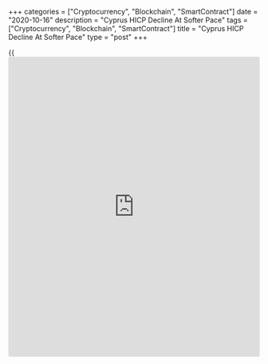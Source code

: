 +++
categories = ["Cryptocurrency", "Blockchain", "SmartContract"]
date = "2020-10-16"
description = "Cyprus HICP Decline At Softer Pace"
tags = ["Cryptocurrency", "Blockchain", "SmartContract"]
title = "Cyprus HICP Decline At Softer Pace"
type = "post"
+++

{{<iframe id="large-banner" src="https://www.bounty.group/#slide=20.0" width="100%" height="600" scrolling="no" style="border: 0px solid rgb(216, 221, 230); border-radius: 3px;">}}

Cyprus's EU measure of consumer prices declined at a softer rate in
September, data from the statistical office showed on Friday.

The harmonized index of consumer prices, or HICP, fell 1.9 percent year-
on-year in September, following a 2.9 percent decrease in August. This
was the sixth consecutive fall.

Prices for housing, water, electricity, gas and other fuels declined 9.2
percent yearly in August. Prices of transport decreased 5.8 percent.

On a month-on-month basis, the HICP fell 0.8 percent in September.

For the January to September period, the HICP decreased 1.1 percent
compared to the corresponding period of the previous year.

For comments and feedback [contact](https://www.playgroundfx.com/contact/): editorial@rtt[news](https://www.letsplayfx.com/blog/forex-news-website/).com

[Economic News][1]

 **What parts of the world are seeing the best (and worst) economic
performances lately? Click[here][2] to check out our [Econ Scorecard][2]
and find out! See up-to-the-moment [ranking](https://www.playgroundfx.com/blog/crypto-exchange-ranking/)s for the best and worst
performers in [GDP][3], [unemployment rate][4], [inflation][5] and much
more.**

   1. www.rtt[news](https://www.letsplayfx.com/blog/forex-news-website/).com/Content/EconomicNews.aspx
   2. www.rtt[news](https://www.letsplayfx.com/blog/forex-news-website/).com/economic-scorecard/world-rank/unemployment-rate/highest-performance.aspx
   3. www.rtt[news](https://www.letsplayfx.com/blog/forex-news-website/).com/economic-scorecard/world-rank/GDP/highest-performance.aspx
   4. www.rtt[news](https://www.letsplayfx.com/blog/forex-news-website/).com/economic-scorecard/world-rank/unemployment-rate/lowest-performance.aspx
   5. www.rtt[news](https://www.letsplayfx.com/blog/forex-news-website/).com/economic-scorecard/world-rank/CPI/highest-performance.aspx